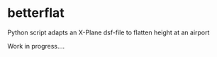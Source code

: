 # betterflat
Python script adapts an X-Plane dsf-file to flatten height at an airport

Work in progress....
